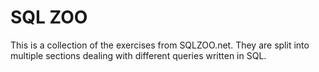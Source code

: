 # SQL ZOO #
This is a collection of the exercises from SQLZOO.net.
They are split into multiple sections dealing with different queries 
written in SQL.